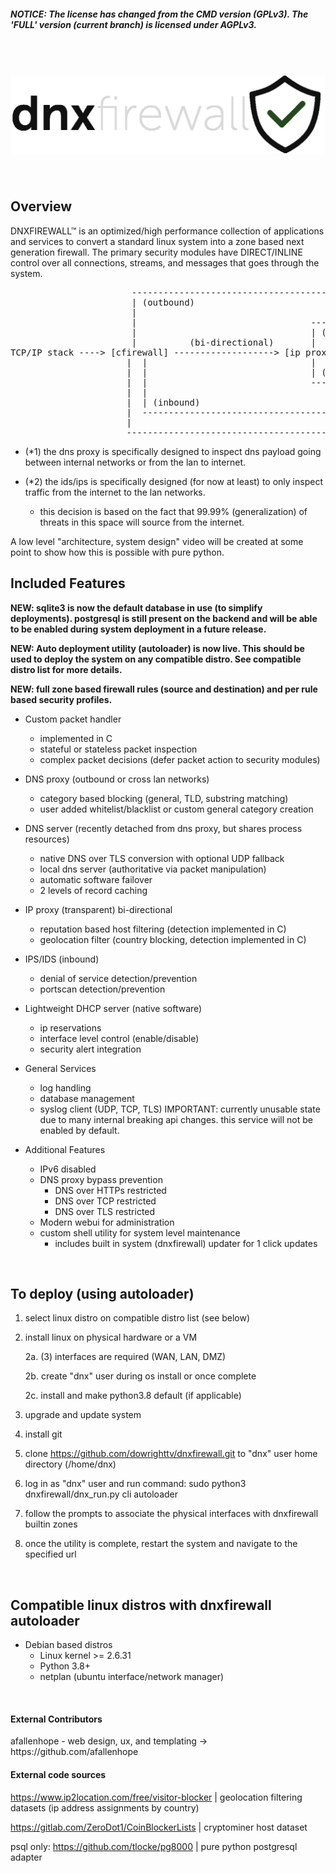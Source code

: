 <h5><strong>NOTICE: The license has changed from the CMD version (GPLv3). The 'FULL' version (current branch) is licensed under AGPLv3.</strong></h5>

<h1>
	<br>
	<img src="https://raw.githubusercontent.com/DOWRIGHTTV/dnxfirewall/dnxfirewall/dnx_webui/static/assets/images/dnxlogo_v2.png" alt="dnxfirewall logo">
	<br>
</h1>

<br>
<h2>Overview</h2>
<span>
  DNXFIREWALL™ is an optimized/high performance collection of applications and services to convert a standard linux system
  into a zone based next generation firewall. The primary security modules have DIRECT/INLINE control over all connections, streams, 
  and messages that goes through the system.

<pre>
                       ------------------------------------------------------
                       | (outbound)                                         |
                       |                                                    V
                       |                                 --------------> [dns proxy (*1)] --------
                       |                                 | (outbound)                            |
                       |          (bi-directional)       |                                       V
TCP/IP stack ----> [cfirewall] -------------------> [ip proxy] ------------------------> ((*packet verdict*)) ----> TCP/IP stack
                      |  |                               |                                       ^    ^
                      |  |                               | (inbound)                             |    |
                      |  |                               --------------> [ids/ips (*2)] ----------    |
                      |  |                                                  ^                         |
                      |  | (inbound)                                        |                         |
                      |  ----------------------------------------------------                         |
                      |                                                                               |
                      ---------------------------------------------------------------------------------
</pre>

- (*1) the dns proxy is specifically designed to inspect dns payload going between internal networks or from the lan to internet.

- (*2) the ids/ips is specifically designed (for now at least) to only inspect traffic from the internet to the lan networks. 
  - this decision is based on the fact that 99.99% (generalization) of threats in this space will source from the internet.

</span>
A low level "architecture, system design" video will be created at some point to show how this is possible with pure python.

<br>
<h2>Included Features</h2>

<strong>NEW: sqlite3 is now the default database in use (to simplify deployments). postgresql is still present on the backend 
and will be able to be enabled during system deployment in a future release.</strong>

<strong>NEW: Auto deployment utility (autoloader) is now live. This should be used to deploy the system on any compatible 
distro. See compatible distro list for more details. </strong>

<strong>NEW: full zone based firewall rules (source and destination) and per rule based security profiles.</strong>

- Custom packet handler
  - implemented in C
  - stateful or stateless packet inspection
  - complex packet decisions (defer packet action to security modules)

- DNS proxy (outbound or cross lan networks)
   - category based blocking (general, TLD, substring matching)
   - user added whitelist/blacklist or custom general category creation

- DNS server (recently detached from dns proxy, but shares process resources)
  - native DNS over TLS conversion with optional UDP fallback
  - local dns server (authoritative via packet manipulation)
  - automatic software failover
  - 2 levels of record caching

- IP proxy (transparent) bi-directional
   - reputation based host filtering (detection implemented in C)
   - geolocation filter (country blocking, detection implemented in C)

- IPS/IDS (inbound)
   - denial of service detection/prevention
   - portscan detection/prevention

- Lightweight DHCP server (native software)
   - ip reservations
   - interface level control (enable/disable)
   - security alert integration

- General Services
   - log handling
   - database management
   - syslog client (UDP, TCP, TLS) IMPORTANT: currently unusable state due to many internal breaking api changes. this service will not be enabled by default.
    
- Additional Features
   - IPv6 disabled
   - DNS proxy bypass prevention
     - DNS over HTTPs restricted
     - DNS over TCP restricted
     - DNS over TLS restricted
   - Modern webui for administration
   - custom shell utility for system level maintenance
     - includes built in system (dnxfirewall) updater for 1 click updates

<br>
<h2>To deploy (using autoloader)</h2>

1. select linux distro on compatible distro list (see below)

2. install linux on physical hardware or a VM
	
	2a. (3) interfaces are required (WAN, LAN, DMZ)
	
	2b. create "dnx" user during os install or once complete
	
	2c. install and make python3.8 default (if applicable)

3. upgrade and update system

4. install git
	
5. clone https://github.com/dowrighttv/dnxfirewall.git to "dnx" user home directory (/home/dnx)
        
6. log in as "dnx" user and run command: sudo python3 dnxfirewall/dnx_run.py cli autoloader
	
7. follow the prompts to associate the physical interfaces with dnxfirewall builtin zones
	
8. once the utility is complete, restart the system and navigate to the specified url

<br>
<h2>Compatible linux distros with dnxfirewall autoloader</h2>

- Debian based distros
  - Linux kernel >= 2.6.31
  - Python 3.8+
  - netplan	(ubuntu interface/network manager)

<br>

<h4>External Contributors</h4>
afallenhope - web design, ux, and templating -> https://github.com/afallenhope

<h4>External code sources</h4>

https://www.ip2location.com/free/visitor-blocker | geolocation filtering datasets (ip address assignments by country)

https://gitlab.com/ZeroDot1/CoinBlockerLists | cryptominer host dataset

<bold>psql only:</bold> https://github.com/tlocke/pg8000 | pure python postgresql adapter

